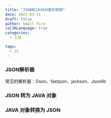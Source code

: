 ```yaml
---
title: "JSON和JAVA对象的转换"
date: 2021-03-11
draft: false
author: Small Fire
isCJKLanguage: true
categories: 
  - 工具

tags: 
  - JS
---
```


### JSON解析器

常见的解析器：Gson、fastjson、jackson、Jsonlib

### JSON 转为 JAVA 对象



### JAVA 对象转换为 JSON